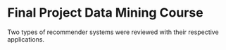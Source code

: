 # Final Project Data Mining Course
 Two types of recommender systems were reviewed with their respective applications.
